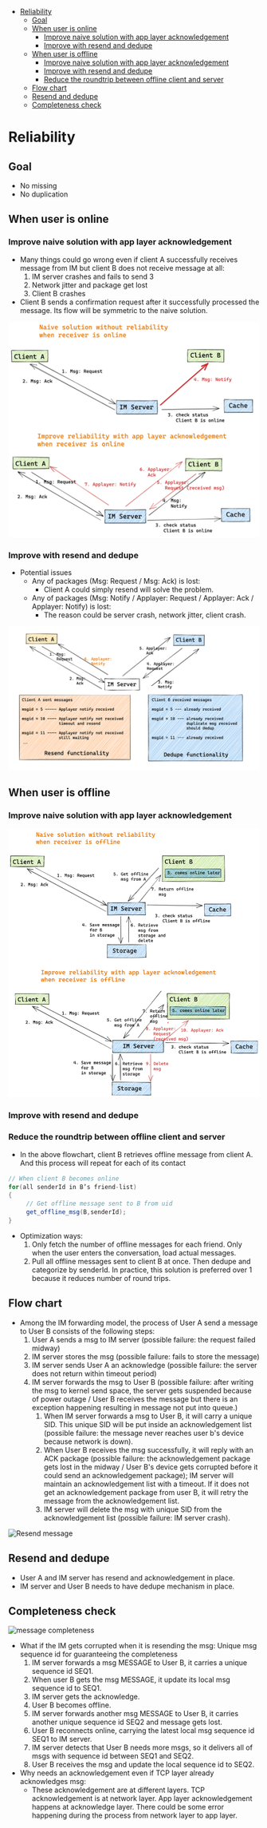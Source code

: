 - [Reliability](#reliability)
  - [Goal](#goal)
  - [When user is online](#when-user-is-online)
    - [Improve naive solution with app layer acknowledgement](#improve-naive-solution-with-app-layer-acknowledgement)
    - [Improve with resend and dedupe](#improve-with-resend-and-dedupe)
  - [When user is offline](#when-user-is-offline)
    - [Improve naive solution with app layer acknowledgement](#improve-naive-solution-with-app-layer-acknowledgement-1)
    - [Improve with resend and dedupe](#improve-with-resend-and-dedupe-1)
    - [Reduce the roundtrip between offline client and server](#reduce-the-roundtrip-between-offline-client-and-server)
  - [Flow chart](#flow-chart)
  - [Resend and dedupe](#resend-and-dedupe)
  - [Completeness check](#completeness-check)

# Reliability 
## Goal
* No missing 
* No duplication

## When user is online

### Improve naive solution with app layer acknowledgement

* Many things could go wrong even if client A successfully receives message from IM but client B does not receive message at all:
  1. IM server crashes and fails to send 3
  2. Network jitter and package get lost
  3. Client B crashes
* Client B sends a confirmation request after it successfully processed the message. Its flow will be symmetric to the naive solution.

![](../.gitbook/assets/im_nonfunc_reliability_online.png)

### Improve with resend and dedupe
* Potential issues
  * Any of packages (Msg: Request / Msg: Ack) is lost: 
    * Client A could simply resend will solve the problem. 
  * Any of packages (Msg: Notify / Applayer: Request / Applayer: Ack / Applayer: Notify) is lost:
    * The reason could be server crash, network jitter, client crash.

![](../.gitbook/assets/im_nonfunc_reliability_online_resenddedupe.png)

## When user is offline

### Improve naive solution with app layer acknowledgement

![](../.gitbook/assets/im_nonfunc_reliability_offline.png)

### Improve with resend and dedupe

### Reduce the roundtrip between offline client and server
* In the above flowchart, client B retrieves offline message from client A. And this process will repeat for each of its contact

```java
// When client B becomes online
for(all senderId in B’s friend-list)
{ 
     // Get offline message sent to B from uid
     get_offline_msg(B,senderId);   
}
```

* Optimization ways:
  1. Only fetch the number of offline messages for each friend. Only when the user enters the conversation, load actual messages. 
  2. Pull all offline messages sent to client B at once. Then dedupe and categorize by senderId. In practice, this solution is preferred over 1 because it reduces number of round trips. 

## Flow chart

* Among the IM forwarding model, the process of User A send a message to User B consists of the following steps:
  1. User A sends a msg to IM server (possible failure: the request failed midway)
  2. IM server stores the msg (possible failure: fails to store the message)
  3. IM server sends User A an acknowledge (possible failure: the server does not return within timeout period)
  4. IM server forwards the msg to User B (possible failure: after writing the msg to kernel send space, the server gets suspended because of power outage / User B receives the message but there is an exception happening resulting in message not put into queue.)
     1. When IM server forwards a msg to User B, it will carry a unique SID. This unique SID will be put inside an acknowledgement list (possible failure: the message never reaches user b's device because network is down).
     2. When User B receives the msg successfully, it will reply with an ACK package (possible failure: the acknowledgement package gets lost in the midway / User B's device gets corrupted before it could send an acknowledgement package); IM server will maintain an acknowledgement list with a timeout. If it does not get an acknowledgement package from user B, it will retry the message from the acknowledgement list.
     3. IM server will delete the msg with unique SID from the acknowledgement list (possible failure: IM server crash).

![Resend message](../.gitbook/assets/messenger\_resend.jpg)

## Resend and dedupe

* User A and IM server has resend and acknowledgement in place.
* IM server and User B needs to have dedupe mechanism in place.

## Completeness check

![message completeness](../.gitbook/assets/messenger\_completeness.jpg)

* What if the IM gets corrupted when it is resending the msg: Unique msg sequence id for guaranteeing the completeness
  1. IM server forwards a msg MESSAGE to User B, it carries a unique sequence id SEQ1.
  2. When user B gets the msg MESSAGE, it update its local msg sequence id to SEQ1.
  3. IM server gets the acknowledge.
  4. User B becomes offline.
  5. IM server forwards another msg MESSAGE to User B, it carries another unique sequence id SEQ2 and message gets lost.
  6. User B reconnects online, carrying the latest local msg sequence id SEQ1 to IM server.
  7. IM server detects that User B needs more msgs, so it delivers all of msgs with sequence id between SEQ1 and SEQ2.
  8. User B receives the msg and update the local sequence id to SEQ2.
* Why needs an acknowledgement even if TCP layer already acknowledges msg:
  * These acknowledgement are at different layers. TCP acknowledgement is at network layer. App layer acknowledgement happens at acknowledge layer. There could be some error happening during the process from network layer to app layer.
